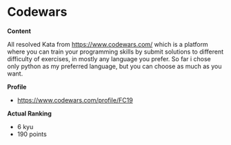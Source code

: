# Codewars

**Content**

All resolved Kata from https://www.codewars.com/ which is a platform where you can train your programming skills by submit solutions to different difficulty of exercises, in mostly any language you prefer.
So far i chose only python as my preferred language, but you can choose as much as you want.

**Profile**

* https://www.codewars.com/profile/FC19


**Actual Ranking**

  * 6 kyu
  * 190 points
